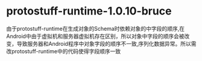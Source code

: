 # protostuff-runtime-1.0.10-bruce
由于protostuff-runtime在生成对象的Schema时依赖对象的中字段的顺序,在Android中由于虚拟机和服务器虚拟机存在区别，所以对象中字段的顺序会被改变，导致服务器和Android程序中对象字段的顺序不一致,序列化数据异常。所以需改protostuff-runtime中的代码使得字段顺序一致
